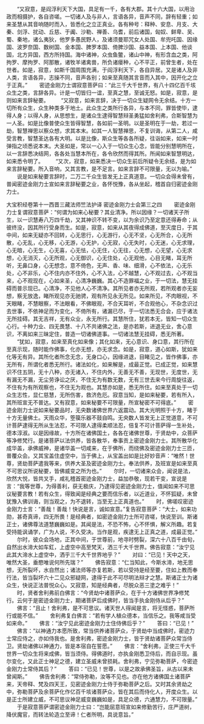 <!-- { "loadSidebar": true } -->
　　“又寂意，是阎浮利天下大国，具足有一千，各有大郡。其十六大国，以用治政而相摄护，各自咨嗟。一切诸人及与非人，言语各异，音声不同，辞有轻重；如来圣慧从其音响随时而入，皆悉化之立正真业。各有种号：释种、安息、月支、大秦、剑浮、扰动、丘慈、于阗、沙勒、禅善、乌耆，前后诸国，匈奴、鲜卑、吴、蜀、秦地，诸么夷狄，他罗多愚民野人，及诸须曼耶咒女人处国、牟兜吒国、因缘国、波罗奈国、数树国、金本国、脾罗本国、倚脾沙国、益本国、上本国、他谈国，北方异国，西方所持国。海中诸神，众虫鱼鳖，诸山中神，有形含血之类，阿拘罗、摩拘罗、阿那散，诸牧羊诸禽兽，所负诸瘘种，心不平正，前曾生者，处在世者。如是，寂意，如斯千国周围充满，于阎浮利天下，各自异居。又是诸人及非人类，言语各异，志操不同，音声各别；如来至真随其言音而入其中，因开化之立于正真。”
　　密迹金刚力士谓寂意菩萨曰：“此三千大千世界，有八十四亿百千垓众生之类，言辞各异。计是一切皆归一谊，至真之慧，至诚无怒。如是，寂意，是则如来言辞秘要。
　　“又寂意，如来言辞，决于一切众生疑网令无余结。十方一切所有众生，众生种类多于地土。此众生之类所行各异，与本不同，罪皆使毕，逮得人身；以得人身，从思想生，是诸众生逮得智慧辩圣勇猛如舍利弗，合斯智慧为一人圣。如是比像普使众生皆得智慧，各如前一圣明。以是圣明在于一劫，若过一劫，智慧禅思以察众想，求其本末。如其一人智慧禅思，不复训诲，从第二人，咸受言教，智慧圣达各有大明。以是比像，斯众生等各各所疑，往诣如来，如来一时弹指之顷悉说本末。大圣如是，常以一心入于一切众生心念，皆能分别慧明所在，以一言辞悉决结网，各各处当慧本所在，各令欣然而得其所。所闻如来智慧明达，如来悉令明了。
　　“又次，寂意，如来悉决一切众生前后所疑令无余结，是为如来言辞秘要。所入音响，又其言教，是不足言。如来言辞不可限量，无以为喻。”
　　说是如来秘要言辞时，二万二千众生皆发无上正真道意。一切众会得未曾有，普闻密迹金刚力士宣如来言辞秘要之业，各怀悦豫，各从坐起，稽首自归密迹金刚力士。




大宝积经卷第十一西晋三藏法师竺法护译
密迹金刚力士会第三之四
　　密迹金刚力士复谓寂意菩萨：“何谓为如来心秘要？其业清净。所以因缘？一切诸天子所生，以一识慧寿八万四千劫，又其神识不转不变，以为余识乃至定意还得寿命；从彼终没，因其所行受身而生。如是，寂意，如来从其夜得成佛道，至灭度日，于其中间，如来无疑亦不回转，心无思行，心无游行，心无不坚，心无所合，心无所散，心无乱，心无移，心无游，心无护，心无寂，心无失时，心无迷，心无求理，心无暗，心无生，心无喜，心无怯，心无住，心无往，心无想，心无望，心无求想，心无消灭，心无所观，心无御识，心无住处，心无观他，心目无睹，耳无所听，无鼻口身，心无想念，意不倚色，无声、香、味、细滑，心不依法，心无乐处，心不非乐，心不住内亦不住外，心不入法，心不越慧，心不观过去，心不观当来，心不观现在，心如来圣，心清净巍巍。其心不造罪福之业，于一切法，慧无挂碍而普示现已。心清净，不见他人心不清净。其所见者亦无所观，若所观者亦无妄想，察无放逸，睹所观见亦无驰骋，观有所见永无所见。如来所见，不肉眼视，不天眼睹，不慧眼察，不法眼看，不佛眼观，不合天耳听，不合观他心，不杂念识过去世事，不依神足而为变化，不倚所有，诸漏已尽，于一切法悉无合会，应于诸法无所挂碍。其无吉祥，无有众业，永无所行。其慧所住，犹若本无，皆知一切众生心行。十种力业、四无畏慧、十八不共诸佛之法，是亦若斯，进退无业，舍心意识，不离如来三昧定住，普造一切诸佛道事。一切诸法慧无挂碍，悉无所著。
　　“犹如，寂意，如来至真化如来像；其化如来，无心意识、身口意，其行所在至真示现，随时能作佛事，化亦无想，亦无求念。如是，寂意，道心如斯，犹如来化等无有异。其所化者所念无念，无身口心，因缘进退，目睹见之，皆作佛事，亦无所有，所谓化者悉无所行。诸法如化，如来解是，成最正觉。已成正觉，如来慧识不住五阴，无十八种，亦无诸入，不住内外，无善无不善，无现世，无度世，无有漏无不漏，无尘劳诤讼之厌，不住无为有数无数，无有三世去来今行周旋往返，不住有为有所观察也，不住无为观也。其慧亦如是，悉无所住。如来至真处于一切众生志性，显仁慈慧，无所伤害，救济危厄。寂意当知，是如来秘要，若有所入，其所班宣无不普达。又有寂意，如来秘要不可限量，所宣秘密不可得底。”
　　密迹金刚力士说如来秘要品时，无央数诸佛世界六返震动。其大光明照于十方，睹于十方无量佛土。天雨众华，箜篌乐器不鼓自鸣。无央数人皆发无上正觉道意，不可计菩萨逮得无所从生法忍，不可限人逮得柔顺法忍，倍复不可计菩萨得一生补处，德本淳淑。以是因缘故，十方所在诸佛国土，各各在诸佛世尊，于贤劫中，众菩萨等净修梵行。是诸菩萨以法供养，皆各散华，奉事贡上密迹金刚力士。其所散华化成华盖，承佛威神，是诸华盖一切咸来，在于佛所，而绕佛及密迹金刚力士三匝，普覆众会。又其宝盖住虚空中，当于佛上，从宝盖出如是比好妙音声：“唯然！世尊，贤劫菩萨遣我等来，供养大圣及密迹金刚力士。奉法供养，及班宣是如来至真不可思议所说秘要，皆佛威变之所为也。”
　　尔时，一切诸来众会，闻说是法，欣然大悦，皆共叉手，咸礼稽首密迹金刚力士，益加恭敬，现若干变，宣说是言：“我等世尊，为得善利，获无极庆，乃逮得见密迹金刚力士，值闻如来不可思议秘要言教！若有众生，得致闻是经典之要而信乐者，以近道业，不怀狐疑，未曾犹豫入佛训诲，则当观之，为不退转，当至无上正真道也。”
　　时，佛嗟叹密迹金刚力士言：“善哉！善哉！快说是言，诚如宣意。”复告寂意菩萨：“大士，如来功勋，甚奇真谛，四无所畏！是经典者，如密迹金刚力士所可咨嗟，快说至训。斯诸正士，诸佛尊法道慧巍巍如是。其闻是法，不恐不怖，心不怀惧，解义所趣。若复受持能讽诵学，广为人说，不久受决。当作是观，疾逮无上正真之道，成最正觉。”
　　尔时，彼众会场地，正其中间，于世尊前，地寻时劈裂，深六十八百千由旬，自然出水渧大如车釭，上虚空中高至梵天，洒三千大千世界。佛告寂意：“汝宁见此其大渧水上虚空中，洒乎三千大千世界地乎？”
　　对曰：“已见！天中之天，唯然大圣，垂愍唯说何所先瑞？”
　　佛告寂意：“仁当知此，今斯水渧，地无思想，无所裂坏，水自然出；诸法师等亦复若斯，若以受持是经至要，住如上教而奉行法，皆当裂坏六十二见众邪疑网，逮得于此不可尽明法辩才之慧。斯诸正士为诸众生，快说正法普悦众心。又寂意，知是经典者，尽脱众恶三塗之难乎！”
　　时，贤者舍利弗前白佛言：“今贤劫中诸菩萨众，在于十方诸佛世界净修梵行。云何于是密迹金刚力士，期诸菩萨后成佛时，皆当手执金刚侍从后乎？”
　　佛言：“且止！舍利弗，是不可思议。诸天世人得闻是言，将无怪惑，菩萨所行或能不信。”
　　舍利弗复白佛言：“若有学人植众德本，当信乐之。我等咸当受如来命。”
　　佛言：“汝宁见此密迹金刚力士住侍佛后乎？”
　　答曰：“已见！”
　　佛言：“以神通力本愿所致，常当供养诸菩萨众，于贤劫中当成佛时，密迹力士常应侍之，亦如侍我也。是舍利弗，密迹金刚力士，皆于贤劫诸菩萨众常当侍卫。贤劫诸佛以神通力，皆是本宿自在誓愿。”
　　佛言：“舍利弗，正使三千大千世界一切众生将来成佛，皆当须侍。得佛道时，亦执金刚悉卫侍后，而自示现。虽尔变化，又此正士神足之德，建立圣威未曾损耗。舍利弗，宁见弥勒菩萨，今密迹金刚力士常侍其后？”
　　答曰：“已见！世尊，以是之故承佛圣旨，从古以来未曾闻斯。”
　　佛告舍利弗：“常侍弥勒，汝等不见也。亦在他方诸佛国土诸菩萨来，天帝释、梵及四天王，见密迹金刚力士侍于弥勒菩萨之后。又时其余贤劫之中，弥勒菩萨及余菩萨化作亿百千垓诸菩萨众，皆在其后而侍化人，开度众生。以是正士所建立威，不可思议神足威变巍巍如是，具足众德，六通慧力，不可限量。”
　　于是寂意菩萨谓密迹金刚力士曰：“岂能屈意班宣如来修勤苦行，庄严道树，降伏魔官，而转法轮造立至谛！仁者所明，具说意旨。”
